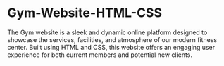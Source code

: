 # Gym-Website-HTML-CSS
The Gym website is a sleek and dynamic online platform designed to showcase the services, facilities, and atmosphere of our modern fitness center. Built using HTML and CSS, this website offers an engaging user experience for both current members and potential new clients.

